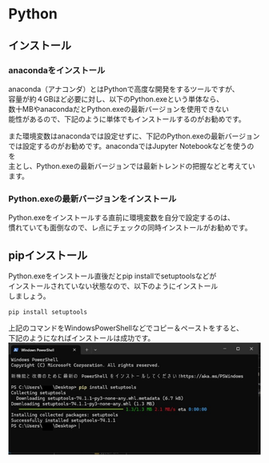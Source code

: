 # Python  
## インストール 
### anacondaをインストール
anaconda（アナコンダ）とはPythonで高度な開発をするツールですが、  
容量が約４GBほど必要に対し、以下のPython.exeという単体なら、  
数十MBやanacondaだとPython.exeの最新バージョンを使用できない  
能性があるので、下記のように単体でもインストールするのがお勧めです。  

また環境変数はanacondaでは設定せずに、下記のPython.exeの最新バージョン  
では設定するのがお勧めです。anacondaではJupyter Notebookなどを使うのを  
主とし、Python.exeの最新バージョンでは最新トレンドの把握などと考えています。

### Python.exeの最新バージョンをインストール
Python.exeをインストールする直前に環境変数を自分で設定するのは、  
慣れていても面倒なので、レ点にチェックの同時インストールがお勧めです。
## pipインストール
Python.exeをインストール直後だとpip installでsetuptoolsなどが  
インストールされていない状態なので、以下のようにインストール  
しましょう。

```
pip install setuptools
```
上記のコマンドをWindowsPowerShellなどでコピー＆ペーストをすると、  
下記のようになればインストールは成功です。  
![PowerShallで実行する](./image/cmd_pip-install-setuptools.jpg)  
